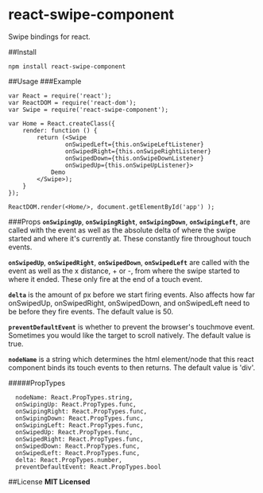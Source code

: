# react-swipe-component
Swipe bindings for react.

##Install
```
npm install react-swipe-component
```

##Usage
###Example
```
var React = require('react');
var ReactDOM = require('react-dom');
var Swipe = require('react-swipe-component');

var Home = React.createClass({
    render: function () {
        return (<Swipe 
                onSwipedLeft={this.onSwipeLeftListener} 
                onSwipedRight={this.onSwipeRightListener} 
                onSwipedDown={this.onSwipeDownListener} 
                onSwipedUp={this.onSwipeUpListener}>
            Demo
        </Swipe>);
    }
});

ReactDOM.render(<Home/>, document.getElementById('app') );
```

###Props
**```onSwipingUp```**, **```onSwipingRight```**, **```onSwipingDown```**, **```onSwipingLeft```**, are called with the event as well as the absolute delta of where the swipe started and where it's currently at. These constantly fire throughout touch events.

**```onSwipedUp```**, **```onSwipedRight```**, **```onSwipedDown```**, **```onSwipedLeft```** are called with the event as well as the x distance, + or -, from where the swipe started to where it ended. These only fire at the end of a touch event.

**```delta```** is the amount of px before we start firing events. Also affects how far onSwipedUp, onSwipedRight, onSwipedDown, and onSwipedLeft need to be before they fire events. The default value is 50.

**```preventDefaultEvent```** is whether to prevent the browser's touchmove event. Sometimes you would like the target to scroll natively. The default value is true.

**```nodeName```** is a string which determines the html element/node that this react component binds its touch events to then returns. The default value is 'div'.

#####PropTypes
```
  nodeName: React.PropTypes.string,
  onSwipingUp: React.PropTypes.func,
  onSwipingRight: React.PropTypes.func,
  onSwipingDown: React.PropTypes.func,
  onSwipingLeft: React.PropTypes.func,
  onSwipedUp: React.PropTypes.func,
  onSwipedRight: React.PropTypes.func,
  onSwipedDown: React.PropTypes.func,
  onSwipedLeft: React.PropTypes.func,
  delta: React.PropTypes.number,
  preventDefaultEvent: React.PropTypes.bool
```
##License
**MIT Licensed**
